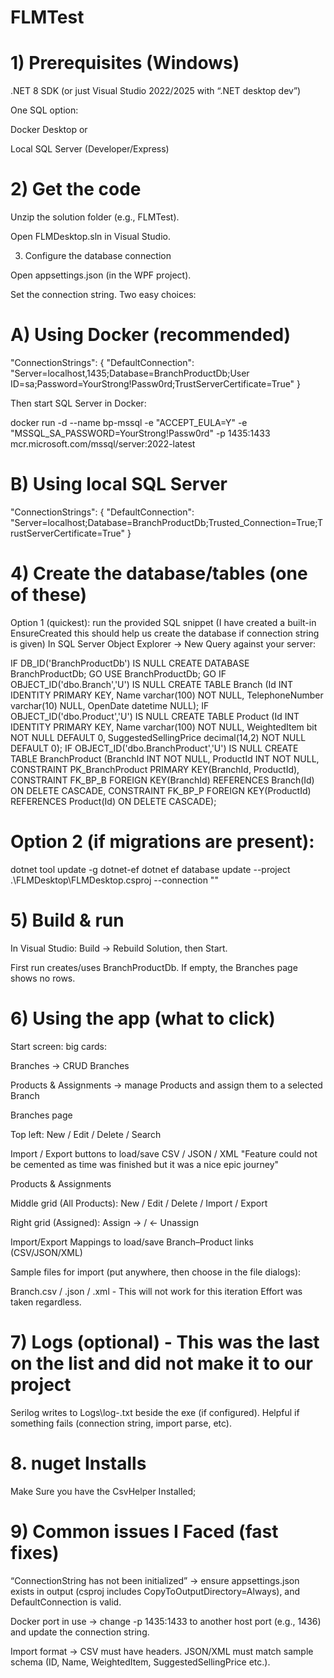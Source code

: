 # FLMTest


# 1) Prerequisites (Windows)

.NET 8 SDK (or just Visual Studio 2022/2025 with “.NET desktop dev”)

One SQL option:

Docker Desktop or

Local SQL Server (Developer/Express)

# 2) Get the code

Unzip the solution folder (e.g., FLMTest).

Open FLMDesktop.sln in Visual Studio.

3) Configure the database connection

Open appsettings.json (in the WPF project).

Set the connection string. Two easy choices:

# A) Using Docker (recommended)

"ConnectionStrings": {
  "DefaultConnection": "Server=localhost,1435;Database=BranchProductDb;User ID=sa;Password=YourStrong!Passw0rd;TrustServerCertificate=True"
}

Then start SQL Server in Docker:

docker run -d --name bp-mssql 
  -e "ACCEPT_EULA=Y" 
  -e "MSSQL_SA_PASSWORD=YourStrong!Passw0rd" 
  -p 1435:1433 
  mcr.microsoft.com/mssql/server:2022-latest


# B) Using local SQL Server

"ConnectionStrings": {
  "DefaultConnection": "Server=localhost;Database=BranchProductDb;Trusted_Connection=True;TrustServerCertificate=True"
}

# 4) Create the database/tables (one of these)

Option 1 (quickest): run the provided SQL snippet (I have created a built-in EnsureCreated this should help us create the database if connection string is given)
In SQL Server Object Explorer → New Query against your server:

IF DB_ID('BranchProductDb') IS NULL CREATE DATABASE BranchProductDb;
GO
USE BranchProductDb;
GO
IF OBJECT_ID('dbo.Branch','U') IS NULL
CREATE TABLE Branch (Id INT IDENTITY PRIMARY KEY, Name varchar(100) NOT NULL, TelephoneNumber varchar(10) NULL, OpenDate datetime NULL);
IF OBJECT_ID('dbo.Product','U') IS NULL
CREATE TABLE Product (Id INT IDENTITY PRIMARY KEY, Name varchar(100) NOT NULL, WeightedItem bit NOT NULL DEFAULT 0, SuggestedSellingPrice decimal(14,2) NOT NULL DEFAULT 0);
IF OBJECT_ID('dbo.BranchProduct','U') IS NULL
CREATE TABLE BranchProduct (BranchId INT NOT NULL, ProductId INT NOT NULL,
  CONSTRAINT PK_BranchProduct PRIMARY KEY(BranchId, ProductId),
  CONSTRAINT FK_BP_B FOREIGN KEY(BranchId) REFERENCES Branch(Id) ON DELETE CASCADE,
  CONSTRAINT FK_BP_P FOREIGN KEY(ProductId) REFERENCES Product(Id) ON DELETE CASCADE);


# Option 2 (if migrations are present):

dotnet tool update -g dotnet-ef
dotnet ef database update --project .\FLMDesktop\FLMDesktop.csproj --connection "<your connection string>"

# 5) Build & run

In Visual Studio: Build → Rebuild Solution, then Start.

First run creates/uses BranchProductDb. If empty, the Branches page shows no rows.

# 6) Using the app (what to click)

Start screen: big cards:

Branches → CRUD Branches

Products & Assignments → manage Products and assign them to a selected Branch

Branches page

Top left: New / Edit / Delete / Search

Import / Export buttons to load/save CSV / JSON / XML "Feature could not be cemented as time was finished but it was a nice epic journey"

Products & Assignments

Middle grid (All Products): New / Edit / Delete / Import / Export

Right grid (Assigned): Assign → / ← Unassign

Import/Export Mappings to load/save Branch–Product links (CSV/JSON/XML)

Sample files for import (put anywhere, then choose in the file dialogs):

Branch.csv / .json / .xml  - This will not work for this iteration Effort was taken regardless.

# 7) Logs (optional) - This was the last on the list and did not make it to our project

Serilog writes to Logs\log-<date>.txt beside the exe (if configured).
Helpful if something fails (connection string, import parse, etc).

# 8. nuget Installs
Make Sure you have the CsvHelper  Installed; 

# 9) Common issues I Faced (fast fixes)

“ConnectionString has not been initialized” → ensure appsettings.json exists in output (csproj includes CopyToOutputDirectory=Always), and DefaultConnection is valid.

Docker port in use → change -p 1435:1433 to another host port (e.g., 1436) and update the connection string.

Import format → CSV must have headers. JSON/XML must match sample schema (ID, Name, WeightedItem, SuggestedSellingPrice etc.).
